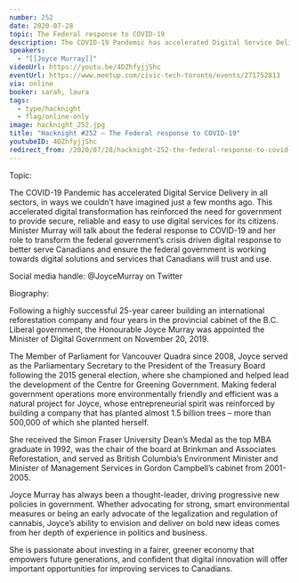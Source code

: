 ```yaml
---
number: 252
date: 2020-07-28
topic: The Federal response to COVID-19
description: The COVID-19 Pandemic has accelerated Digital Service Delivery in all sectors, in ways we couldn’t have imagined just a few months ago. This accelerated digital transformation has reinforced the need for government to provide secure, reliable and easy to use digital services for its citizens. Minister Murray will talk about the federal response to COVID-19 and her role to transform the federal government’s crisis driven digital response to better serve Canadians and ensure the federal government is working towards digital solutions and services that Canadians will trust and use.
speakers:
  - "[[Joyce Murray]]"
videoUrl: https://youtu.be/4DZhfyjjShc
eventUrl: https://www.meetup.com/civic-tech-toronto/events/271752813
via: online
booker: sarah, laura
tags:
  - type/hacknight
  - flag/online-only
image: hacknight_252.jpg
title: "Hacknight #252 – The Federal response to COVID-19"
youtubeID: 4DZhfyjjShc
redirect_from: /2020/07/28/hacknight-252-the-federal-response-to-covid-19-with-joyce-murray/
---
```


Topic:

The COVID-19 Pandemic has accelerated Digital Service Delivery in all sectors, in ways we couldn’t have imagined just a few months ago. This accelerated digital transformation has reinforced the need for government to provide secure, reliable and easy to use digital services for its citizens. Minister Murray will talk about the federal response to COVID-19 and her role to transform the federal government’s crisis driven digital response to better serve Canadians and ensure the federal government is working towards digital solutions and services that Canadians will trust and use.

Social media handle: @JoyceMurray on Twitter

Biography:

Following a highly successful 25-year career building an international reforestation company and four years in the provincial cabinet of the B.C. Liberal government, the Honourable Joyce Murray was appointed the Minister of Digital Government on November 20, 2019.

The Member of Parliament for Vancouver Quadra since 2008, Joyce served as the Parliamentary Secretary to the President of the Treasury Board following the 2015 general election, where she championed and helped lead the development of the Centre for Greening Government. Making federal government operations more environmentally friendly and efficient was a natural project for Joyce, whose entrepreneurial spirit was reinforced by building a company that has planted almost 1.5 billion trees – more than 500,000 of which she planted herself.

She received the Simon Fraser University Dean’s Medal as the top MBA graduate in 1992, was the chair of the board at Brinkman and Associates Reforestation, and served as British Columbia’s Environment Minister and Minister of Management Services in Gordon Campbell’s cabinet from 2001-2005.

Joyce Murray has always been a thought-leader, driving progressive new policies in government. Whether advocating for strong, smart environmental measures or being an early advocate of the legalization and regulation of cannabis, Joyce’s ability to envision and deliver on bold new ideas comes from her depth of experience in politics and business.

She is passionate about investing in a fairer, greener economy that empowers future generations, and confident that digital innovation will offer important opportunities for improving services to Canadians.
